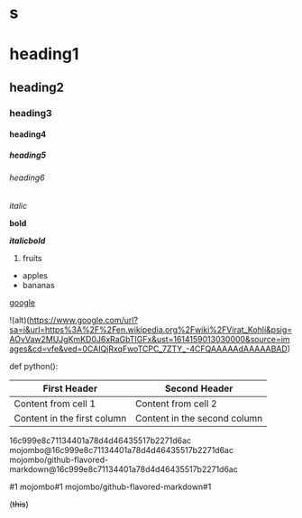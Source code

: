 # s

# heading1


## heading2


### heading3

#### heading4

##### heading5

###### heading6

*italic*

**bold**

***italicbold***

1. fruits

- apples
- bananas

[google](https://www.google.com/)

!(alt)(https://www.google.com/url?sa=i&url=https%3A%2F%2Fen.wikipedia.org%2Fwiki%2FVirat_Kohli&psig=AOvVaw2MUJgKmKD0J6xRaGbTIGFx&ust=1614159013030000&source=images&cd=vfe&ved=0CAIQjRxqFwoTCPC_7ZTY_-4CFQAAAAAdAAAAABAD)

def python():

First Header | Second Header
------------ | -------------
Content from cell 1 | Content from cell 2
Content in the first column | Content in the second column


16c999e8c71134401a78d4d46435517b2271d6ac
mojombo@16c999e8c71134401a78d4d46435517b2271d6ac
mojombo/github-flavored-markdown@16c999e8c71134401a78d4d46435517b2271d6ac

#1
mojombo#1
mojombo/github-flavored-markdown#1

(~~this~~)
